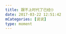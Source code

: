 ```yaml
---
title: 跟不上时代了已经🙄
date: 2017-03-22 12:51:42
mCategories: [说说]
type: moment
---
```


<div id="pics-20170322125142"></div>

<script src="/lib/moment/pics.js"></script>
<script>
var data = [
    {"link": "2017-03-22_000000.jpeg", "type": "shuoshuo"}
];
picsRender(data, "pics-20170322125142");
</script>
